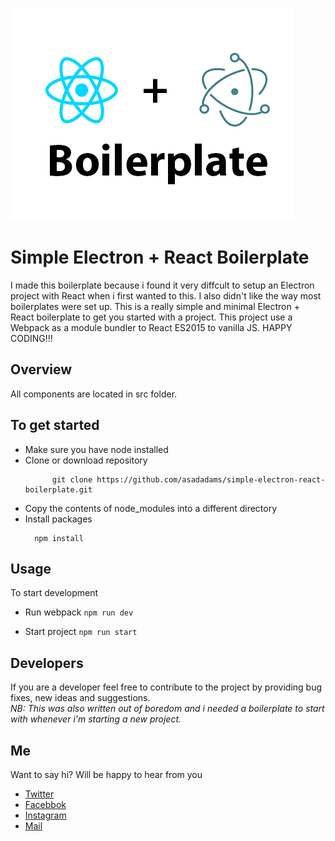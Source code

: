 ![Shorty](https://github.com/asadadams/simple-electron-react-boilerplate/blob/master/logo.png)

# Simple Electron + React Boilerplate
I made this boilerplate because i found it very diffcult to setup an Electron project with React when i first wanted to this. I also didn't like the way most boilerplates were set up. This is a really simple and minimal Electron + React boilerplate to get you started with a project. This project use a Webpack as a module bundler to React ES2015 to vanilla JS. HAPPY CODING!!!

## Overview
All components are located in src folder.

## To get started
  * Make sure you have node installed 
  * Clone or download repository
      ```
            git clone https://github.com/asadadams/simple-electron-react-boilerplate.git
      ```
  * Copy the contents of node_modules into a different directory
  * Install packages
      ```
        npm install    
      ```
      
## Usage
To start development 

* Run webpack 
      ```
            npm run dev
      ```

* Start project
      ```
            npm run start
      ``` 

## Developers
If you are a developer feel free to contribute to the project by providing bug fixes, new ideas and suggestions.  
*NB: This was also written out of boredom and i needed a boilerplate to start with whenever i'm starting a new project.*

## Me
Want to say hi? Will be happy to hear from you
* [Twitter](http:///www.twitter.com/asadadams)
* [Facebbok](http://www.facebook.com/asad.adams)
* [Instagram](http://www.instagram.com/asadadams)
* [Mail](clarkpeace.adams@gmail.com)